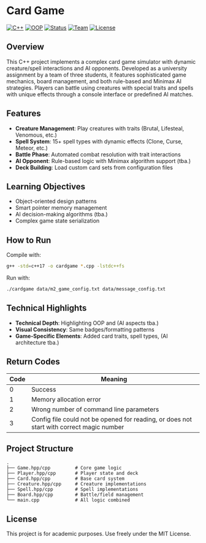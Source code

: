# Card Game

[![C++](https://img.shields.io/badge/language-C++-blue.svg)](https://en.wikipedia.org/wiki/C%2B%2B)
[![OOP](https://img.shields.io/badge/paradigm-OOP-brightgreen)]()
[![Status](https://img.shields.io/badge/status-completed-success)]()
[![Team](https://img.shields.io/badge/team-3%20members-blueviolet)]()
[![License](https://img.shields.io/badge/license-MIT-lightgrey.svg)]()

## Overview

This C++ project implements a complex card game simulator with dynamic creature/spell interactions and AI opponents. Developed as a university assignment by a team of three students, it features sophisticated game mechanics, board management, and both rule-based and Minimax AI strategies. Players can battle using creatures with special traits and spells with unique effects through a console interface or predefined AI matches.

## Features

- **Creature Management**: Play creatures with traits (Brutal, Lifesteal, Venomous, etc.)
- **Spell System**: 15+ spell types with dynamic effects (Clone, Curse, Meteor, etc.)
- **Battle Phase**: Automated combat resolution with trait interactions
- **AI Opponent**: Rule-based logic with Minimax algorithm support (tba.)
- **Deck Building**: Load custom card sets from configuration files

## Learning Objectives

- Object-oriented design patterns
- Smart pointer memory management
- AI decision-making algorithms (tba.)
- Complex game state serialization

## How to Run

Compile with:
```bash
g++ -std=c++17 -o cardgame *.cpp -lstdc++fs
```
Run with:
```bash
./cardgame data/m2_game_config.txt data/message_config.txt
```

## Technical Highlights

- **Technical Depth**: Highlighting OOP and (AI aspects tba.)
- **Visual Consistency**: Same badges/formatting patterns
- **Game-Specific Elements**: Added card traits, spell types, (AI architecture tba.)

## Return Codes

| Code | Meaning |
|------|---------|
| 0    | Success |
| 1    | Memory allocation error |
| 2    | Wrong number of command line parameters |
| 3    | Config file could not be opened for reading, or does not start with correct magic number |

## Project Structure

```text
.
├── Game.hpp/cpp         # Core game logic
├── Player.hpp/cpp       # Player state and deck
├── Card.hpp/cpp         # Base card system
├── Creature.hpp/cpp     # Creature implementations
├── Spell.hpp/cpp        # Spell implementations  
├── Board.hpp/cpp        # Battle/field management
└── main.cpp             # All logic combined
```

## License

This project is for academic purposes. Use freely under the MIT License.
